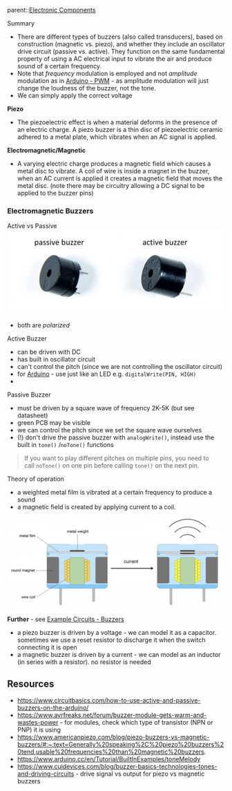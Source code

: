 parent::[Electronic Components](Electronic%20Components.md)

Summary
- There are different types of buzzers (also called transducers), based on construction (magnetic vs. piezo), and whether they include an oscillator drive circuit (passive vs. active). They function on the same fundamental property of using a AC electrical input to vibrate the air and produce sound of a certain frequency. 
- Note that _frequency_ modulation is employed and not _amplitude_ modulation as in [Arduino - PWM](Arduino%20-%20PWM.md) - as amplitude modulation will just change the loudness of the buzzer, not the tone.
- We can simply apply the correct voltage 

**Piezo**
- The piezoelectric effect is when a material deforms in the presence of an electric charge. A piezo buzzer is a thin disc of piezoelectric ceramic adhered to a metal plate, which vibrates when an AC signal is applied.

**Electromagnetic/Magnetic**
- A varying electric charge produces a magnetic field which causes a metal disc to vibrate. A coil of wire is inside a magnet in the buzzer, when an AC current is applied it creates a magnetic field that moves the metal disc. (note there may be circuitry allowing a DC signal to be applied to the buzzer pins)

### Electromagnetic Buzzers

Active vs Passive
![](Pasted%20image%2020221007132507.png)
- both are _polarized_

Active Buzzer
- can be driven with DC 
- has built in oscillator circuit 
- can't control the pitch (since we are not controlling the oscillator circuit)
- for [Arduino](Arduino.md) - use just like an LED e.g. `digitalWrite(PIN, HIGH)`
- 


Passive Buzzer
- must be driven by a square wave of frequency 2K-5K (but see datasheet)
- green PCB may be visible
- we can control the pitch since we set the square wave ourselves
- (!) don't drive the passive buzzer with `analogWrite()`, instead use the built in `tone()` /`noTone()` functions

> If you want to play different pitches on multiple pins, you need to call `noTone()` on one pin before calling `tone()` on the next pin.

Theory of operation
- a weighted metal film is vibrated at a certain frequency to produce a sound 
- a magnetic field is created by applying current to a coil.


![](Pasted%20image%2020221007132552.png)

**Further** - see [Example Circuits - Buzzers](Example%20Circuits%20-%20Buzzers.md)
- a piezo buzzer is driven by a voltage - we can model it as a capacitor. sometimes we use a reset resistor to discharge it when the switch connecting it is open
- a magnetic buzzer is driven by a current - we can model as an inductor (in series with a resistor). no resistor is needed

## Resources
- https://www.circuitbasics.com/how-to-use-active-and-passive-buzzers-on-the-arduino/
- https://www.avrfreaks.net/forum/buzzer-module-gets-warm-and-wastes-power - for modules, check which type of transistor (NPN or PNP) it is using
- https://www.americanpiezo.com/blog/piezo-buzzers-vs-magnetic-buzzers/#:~:text=Generally%20speaking%2C%20piezo%20buzzers%20tend,usable%20frequencies%20than%20magnetic%20buzzers.
- https://www.arduino.cc/en/Tutorial/BuiltInExamples/toneMelody 
- https://www.cuidevices.com/blog/buzzer-basics-technologies-tones-and-driving-circuits - drive signal vs output for piezo vs magnetic buzzers